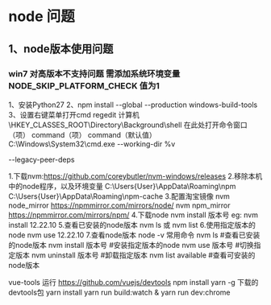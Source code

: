 # node 问题

## 1、node版本使用问题

### win7 对高版本不支持问题 需添加系统环境变量NODE_SKIP_PLATFORM_CHECK 值为1

1、安装Python27
2、npm install --global --production windows-build-tools
3、设置右键菜单打开cmd
	regedit
	计算机\HKEY_CLASSES_ROOT\Directory\Background\shell
	在此处打开命令窗口（项）
	command（项） 
	command（默认值）C:\Windows\System32\cmd.exe --working-dir %v

--legacy-peer-deps



1.下载nvm:https://github.com/coreybutler/nvm-windows/releases
2.移除本机中的node程序，以及环境变量
	C:\Users{User}\AppData\Roaming\npm
	C:\Users{User}\AppData\Roaming\npm-cache
3.配置淘宝镜像
	nvm node_mirror https://npmmirror.com/mirrors/node/
	nvm npm_mirror https://npmmirror.com/mirrors/npm/
4.下载node
	nvm install 版本号 eg: nvm install 12.22.10
5.查看已安装的node版本
	nvm ls 或 nvm list
6.使用指定版本的node
	nvm use 12.22.10
7.查看node版本
	node -v
常用命令
	nvm ls		#查看已安装的node版本
	nvm install 版本号	#安装指定版本的node
	nvm use 版本号	#切换指定版本
	nvm uninstall 版本号 #卸载指定版本
	nvm list available 	#查看可安装的node版本



vue-tools 运行
https://github.com/vuejs/devtools
npm install yarn -g
下载的devtools包
yarn install
yarn run build:watch & yarn run dev:chrome


